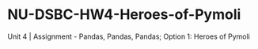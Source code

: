 # NU-DSBC-HW4-Heroes-of-Pymoli
Unit 4 | Assignment - Pandas, Pandas, Pandas; Option 1: Heroes of Pymoli
